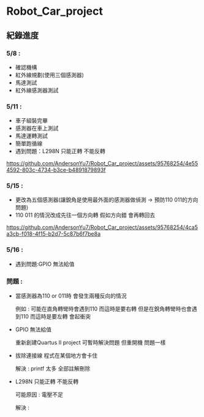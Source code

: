 # Robot_Car_project

## 紀錄進度

### 5/8 :

* 確認機構
* 紅外線規劃(使用三個感測器)
* 馬達測試
* 紅外線感測器測試


### 5/11 :

* 車子組裝完畢
* 感測器在車上測試
* 馬達運轉測試
* 簡單跑循線
* 遇到問題：L298N 只能正轉 不能反轉

https://github.com/AndersonYu7/Robot_Car_project/assets/95768254/4e554592-803c-4734-b3ce-b4891879893f

### 5/15 :

* 更改為五個感測器(讓銳角是使用最外面的感測器做偵測 -> 預防110 011的方向問題)
* 110 011 的情況改成先往一個方向轉 假如方向錯 會再轉回去

https://github.com/AndersonYu7/Robot_Car_project/assets/95768254/4ca5a3cb-f018-4f15-b2d7-5c87b6f7be8a


### 5/16 : 
* 遇到問題:GPIO 無法給值



### 問題 :

* 當感測器為110 or 011時 會發生兩種反向的情況 

  例如 : 可能在直角轉彎時會遇到110 而這時是要右轉 但是在銳角轉彎時也會遇到110 而這時是要左轉 會起衝突
  
* GPIO 無法給值

  重新創建Quartus II project 可暫時解決問題 但重開機 問題一樣

* 拔除連接線 程式在某個地方會卡住 

  解決 : printf 太多 全部註解刪除

* L298N 只能正轉 不能反轉

  可能原因 : 電壓不足

  解決 : 
